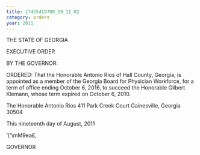 ```yaml
---
title: 17455419708_19_11_02
category: orders
year: 2011
---
```

 

THE STATE OF GEORGIA

EXECUTIVE ORDER

BY THE GOVERNOR:

ORDERED: That the Honorable Antonio Rios of Hall County, Georgia, is
appointed as a member of the Georgia Board for Physician
Workforce, for a term of office ending October 6, 2016, to succeed
the Honorable Gilbert Klemann, whose term expired on October 6,
2010.

The Honorable Antonio Rios
411 Park Creek Court
Gainesville, Georgia 30504

This nineteenth day of August, 2011

‘('\mM9ea£,

GOVERNOR

